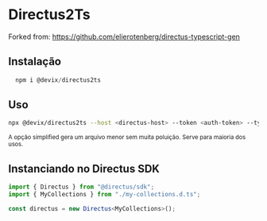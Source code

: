 # Directus2Ts

Forked from: https://github.com/elierotenberg/directus-typescript-gen

## Instalação

```js
  npm i @devix/directus2ts
```

## Uso

```bash
npx @devix/directus2ts --host <directus-host> --token <auth-token> --typeName <nome-type> --outFile <nome-arquivo.d.ts> --simplified
```

<small>A opção simplified gera um arquivo menor sem muita poluição. Serve para maioria dos usos.</small>

## Instanciando no Directus SDK

```ts
import { Directus } from "@directus/sdk";
import { MyCollections } from "./my-collections.d.ts";

const directus = new Directus<MyCollections>();
```
